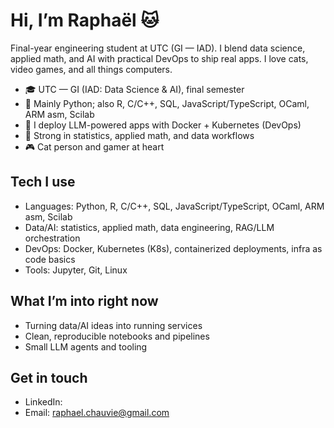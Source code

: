 # Hi, I’m Raphaël 🐱

Final-year engineering student at UTC (GI — IAD). I blend data science, applied math, and AI with practical DevOps to ship real apps.
I love cats, video games, and all things computers.

- 🎓 UTC — GI (IAD: Data Science & AI), final semester
- 🐍 Mainly Python; also R, C/C++, SQL, JavaScript/TypeScript, OCaml, ARM asm, Scilab
- 🚀 I deploy LLM-powered apps with Docker + Kubernetes (DevOps)
- 🧮 Strong in statistics, applied math, and data workflows
- 🎮 Cat person and gamer at heart

## Tech I use
- Languages: Python, R, C/C++, SQL, JavaScript/TypeScript, OCaml, ARM asm, Scilab
- Data/AI: statistics, applied math, data engineering, RAG/LLM orchestration
- DevOps: Docker, Kubernetes (K8s), containerized deployments, infra as code basics
- Tools: Jupyter, Git, Linux

## What I’m into right now
- Turning data/AI ideas into running services
- Clean, reproducible notebooks and pipelines
- Small LLM agents and tooling

## Get in touch
- LinkedIn: [](https://www.linkedin.com/in/raphael-chauvier)
- Email: raphael.chauvie@gmail.com
